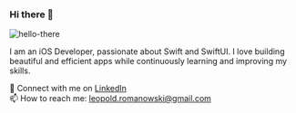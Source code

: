 ### Hi there 👋

![hello-there](https://user-images.githubusercontent.com/60520591/110441654-4c75e800-80ba-11eb-9de3-398e03348bf2.jpeg)

I am an iOS Developer, passionate about Swift and SwiftUI. I love building beautiful and efficient apps while continuously learning and improving my skills.

🔗 Connect with me on [LinkedIn](https://www.linkedin.com/in/leopoldev/)  
📫 How to reach me: leopold.romanowski@gmail.com
